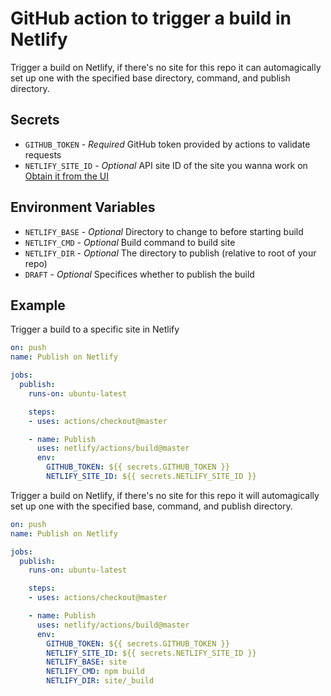 # GitHub action to trigger a build in Netlify

Trigger a build on Netlify, if there's no site for this repo it can automagically set up one with the specified base directory, command, and publish directory.

## Secrets
- `GITHUB_TOKEN` - *Required* GitHub token provided by actions to validate requests
- `NETLIFY_SITE_ID` - *Optional* API site ID of the site you wanna work on
  [Obtain it from the UI](https://www.netlify.com/docs/cli/#link-with-an-environment-variable)

## Environment Variables
- `NETLIFY_BASE` - *Optional* Directory to change to before starting build
- `NETLIFY_CMD` - *Optional* Build command to build site
- `NETLIFY_DIR` - *Optional* The directory to publish (relative to root of your repo)
- `DRAFT` - *Optional* Specifices whether to publish the build

## Example

Trigger a build to a specific site in Netlify

```yml
on: push
name: Publish on Netlify

jobs:
  publish:
    runs-on: ubuntu-latest

    steps:
    - uses: actions/checkout@master

    - name: Publish
      uses: netlify/actions/build@master
      env:
        GITHUB_TOKEN: ${{ secrets.GITHUB_TOKEN }}
        NETLIFY_SITE_ID: ${{ secrets.NETLIFY_SITE_ID }}
```

Trigger a build on Netlify, if there's no site for this repo it will automagically set up one with the specified base, command, and publish directory.

```yml
on: push
name: Publish on Netlify

jobs:
  publish:
    runs-on: ubuntu-latest

    steps:
    - uses: actions/checkout@master

    - name: Publish
      uses: netlify/actions/build@master
      env:
        GITHUB_TOKEN: ${{ secrets.GITHUB_TOKEN }}
        NETLIFY_SITE_ID: ${{ secrets.NETLIFY_SITE_ID }}
        NETLIFY_BASE: site
        NETLIFY_CMD: npm build
        NETLIFY_DIR: site/_build
```